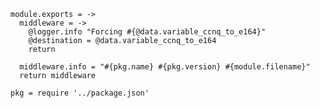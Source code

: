     module.exports = ->
      middleware = ->
        @logger.info "Forcing #{@data.variable_ccnq_to_e164}"
        @destination = @data.variable_ccnq_to_e164
        return

      middleware.info = "#{pkg.name} #{pkg.version} #{module.filename}"
      return middleware

    pkg = require '../package.json'
